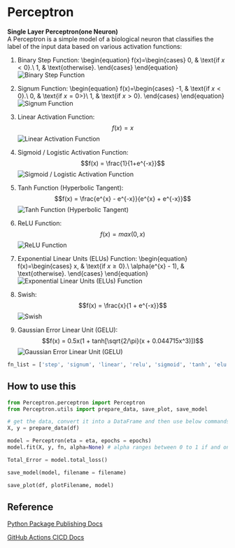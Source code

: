 # Perceptron
**Single Layer Perceptron(one Neuron)**  
A Perceptron is a simple model of a biological neuron that classifies the label of the input data based on various activation functions:
1. Binary Step Function: 
\begin{equation}
  f(x)=\begin{cases}
    0, & \text{if $x<0$}.\\
    1, & \text{otherwise}.
  \end{cases}
\end{equation}
![Binary Step Function](Activation_Function_Plots\step.png)

2. Signum Function:
\begin{equation}
  f(x)=\begin{cases}
    -1, & \text{if $x<0$}.\\
    0, & \text{if $x=0$>}\\
    1, & \text{if $x>0$}.
  \end{cases}
\end{equation}
![Signum Function](Activation_Function_Plots\signum.png)

3. Linear Activation Function:
$$f(x) = x$$
![Linear Activation Function](Activation_Function_Plots\linear.png)

4. Sigmoid / Logistic Activation Function:
$$f(x) = \frac{1}{1+e^{-x}}$$
![Sigmoid / Logistic Activation Function](Activation_Function_Plots\sigmoid.png)

5. Tanh Function (Hyperbolic Tangent):
$$f(x) = \frac{e^{x} - e^{-x}}{e^{x} + e^{-x}}$$
![Tanh Function (Hyperbolic Tangent)](Activation_Function_Plots\tanh.png)

6. ReLU Function:
$$f(x) = max(0, x)$$
![ReLU Function](Activation_Function_Plots\ReLU.png)

7. Exponential Linear Units (ELUs) Function:
\begin{equation}
  f(x)=\begin{cases}
    x, & \text{if $x\geqslant0$}.\\
    \alpha(e^{x} - 1), & \text{otherwise}.
  \end{cases}
\end{equation}
![Exponential Linear Units (ELUs) Function](Activation_Function_Plots\ELU.png)

8. Swish:
$$f(x) = \frac{x}{1 + e^{-x}}$$
![Swish](Activation_Function_Plots\swish.png)

9. Gaussian Error Linear Unit (GELU):
$$f(x) = 0.5x(1 + tanh[\sqrt{2/\pi}(x + 0.044715x^3)])$$
![Gaussian Error Linear Unit (GELU)](Activation_Function_Plots\GELU.png)


```python
fn_list = ['step', 'signum', 'linear', 'relu', 'sigmoid', 'tanh', 'elu', 'gelu', 'swish']
```

## How to use this
```python
from Perceptron.perceptron import Perceptron
from Perceptron.utils import prepare_data, save_plot, save_model

# get the data, convert it into a DataFrame and then use below commands
X, y = prepare_data(df)

model = Perceptron(eta = eta, epochs = epochs)
model.fit(X, y, fn, alpha=None) # alpha ranges between 0 to 1 if and only if ELU activation function is applied else alpha value remains None for other activation functions

Total_Error = model.total_loss()

save_model(model, filename = filename)

save_plot(df, plotFilename, model)
```

## Reference
[Python Package Publishing Docs](https://packaging.python.org/tutorials/packaging-projects/)

[GitHub Actions CICD Docs](https://docs.github.com/en/actions/guides/building-and-testing-python#publishing-to-package-registries)